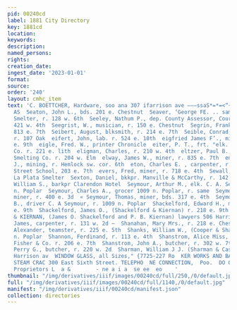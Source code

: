 ```yaml
---
pid: 00240cd
label: 1881 City Directory
key: 1881cd
location: 
keywords: 
description: 
named_persons: 
rights: 
creation_date: 
ingest_date: '2023-01-01'
format: 
source: 
order: '240'
layout: cmhc_item
text: 'C. BOETTCHER, Hardware, soo ana 307 ifarrison ave ———ssaS*=*=<“~*‘ S!S*<“s*“‘s;*S*SS
  AS  Seaton, John L., bds. 201 e. Chestnut  Seaver, ‘George FE. .. sampler Grant
  Smelter, r. 128 w. 6th  Seeley, Nathum P., dep. County Assessor, Court House, r.
  421 w. 4th  Seegrist, W., musician, r. 150 e. Chestnut  Segrin, Frank, miner, r.
  813 e. 7th  Seibert, August, blksmith, r. 214 e. 7th  Seible, Conrad, baker C. Moser,
  r. 107 Oak  eifert, John, lab. r. 524 e. 10th  eigfried James F’., miner, r. 722
  e. 9th  eigle, Fred. W., printer Chronicle  eiter, P. T., frt. "elk. Leadville Transfer
  Co. r. 221 e. lith  eligman, Charles, r. 210 w. 4th  eltzer, Paul B., assayer Grant
  Smelting Co. r. 204 w. Elm  elway, James W., miner, r. 835 e. 7th  ennett, John
  J., mining, r. Hemlock sw. cor. 6th  eton, Charles E. , carpenter, r. 730 e. 6th  eventh
  Street School, 203 e. 7th  evers, Fred, miner, r. 718 e. 4th  Sewall, D., foreman
  La Plata Smelter  Sexton, Daniel, bkkpr. Manville & McCarthy, r. 142 w. Chestnut  Sexton,
  William S., barkpr Clarendon Hotel  Seymour, Arthur M., elk. C. A. Seymour, r. 1009
  n. Poplar  Seymour, Charles A., grocer 1009 n. Poplar, r. same  Seymour, James,
  miner, r. 400 e. 3d  « Seymour, Thomas, miner, bds. 317 e. 4th  Seymour, William
  B., driver C. A Seymour, r. 1009 n. Poplar  Shackelford, Edward H., mining, r. 218
  e. 9th  Shackelford, James O., (Shackelford & Kiernan) r. 218 e. 9th  SHACKELFORD
  & KIERNAN, (James O. Shackelford and P. B. Kiernan) lawyers 506 Harrison av  Shairland,
  James, carpenter, r. 131 w. 2d —  Shanahan, Mary Mrs., r. 218 e. Chestnut  Shanklin,
  Alexander, teamster, r. 225 e. 5th  Shanks, William W., (Cooper & Shanks) r. 318
  n. Poplar  Shannon, Ferdinand, r. 113 e. 4th  Shanstrom, Alice Miss, clk. Daniels,
  Fisher & Co. r. 206 e. 7th  Shanstrom, John A., butcher, r. 302 w. 7th  Shanstrom,
  Perry G., butcher, r. 220 w. 2d  Sharman, William J J. (Sharman & Caspar) r. 517
  Harrison av  WINDOW GLASS, all Sizes," {7725-227 Ro  KER WORKS AND BAKERY,  EADVILLE
  STEAM CRAC 300 East Sixth Street. TELEPHO  NE CONNECTION,  Poo.  DO Oe eo eS  PADDOCK,
  Proprietors L  a &        - ne a i a  se ee  eo    '
thumbnail: "/img/derivatives/iiif/images/00240cd/full/250,/0/default.jpg"
full: "/img/derivatives/iiif/images/00240cd/full/1140,/0/default.jpg"
manifest: "/img/derivatives/iiif/00240cd/manifest.json"
collection: directories
---
```

